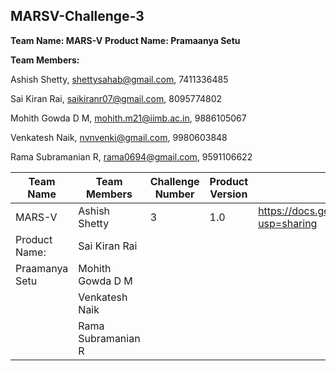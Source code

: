 ## MARSV-Challenge-3

**Team Name: MARS-V**
**Product Name: Pramaanya Setu**

**Team Members:**

Ashish Shetty, shettysahab@gmail.com, 7411336485

Sai Kiran Rai, saikiranr07@gmail.com, 8095774802

Mohith Gowda D M, mohith.m21@iimb.ac.in, 9886105067 

Venkatesh Naik, nvnvenki@gmail.com, 9980603848

Rama Subramanian R, rama0694@gmail.com, 9591106622



| **Team Name**  | **Team Members**   | **Challenge Number** | **Product Version** | **Product Document**                                                                             | **Product Demo**               | **User Guide**                                                                                   | **Source Code**                    | **Developer Guide**                                                                              |
|----------------|--------------------|----------------------|---------------------|--------------------------------------------------------------------------------------------------|--------------------------------|--------------------------------------------------------------------------------------------------|------------------------------------|--------------------------------------------------------------------------------------------------|
| MARS-V         | Ashish Shetty      | 3                    | 1.0                 | https://docs.google.com/document/d/1ZJIGYzaMaLn0XpR3yrYhb3dtNLH88CDErPNoVmTvrvM/edit?usp=sharing | https://pramaanyasetu.web.app/ | https://docs.google.com/document/d/1ef9U0uG9UIEOhFj5n4W6q_EelTxPVEgAhoCds0jkFgE/edit?usp=sharing | https://github.com/rama0694/mars-v | https://docs.google.com/document/d/1NzMi7ggRBVttan9REDNYy0Cb5_4nYotQfIPVn2f-95U/edit?usp=sharing |
| Product Name:  | Sai Kiran Rai      |                      |                     |                                                                                                  |                                |                                                                                                  |                                    |                                                                                                  |
| Praamanya Setu | Mohith Gowda D M   |                      |                     |                                                                                                  |                                |                                                                                                  |                                    |                                                                                                  |
|                | Venkatesh Naik     |                      |                     |                                                                                                  |                                |                                                                                                  |                                    |                                                                                                  |
|                | Rama Subramanian R |                      |                     |                                                                                                  |                                |                                                                                                  |                                    |                                                                                                  |
